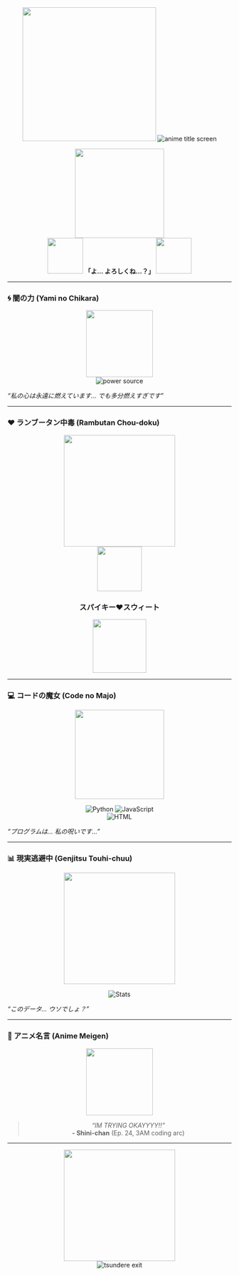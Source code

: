 <!-- 天誅ギャルゲー INTRO -->  
<div align="center">
  <img src="https://media.giphy.com/media/26n6WywJyh39n1pBu/giphy.gif" width="300">  
  <img src="https://readme-typing-svg.demolab.com?font=Noto+Sans+JP&size=40&duration=2800&color=FF2222¢er=true&vCenter=true&width=500&lines=≪──────«*»──────≫;　　　𝓚𝓞𝓝𝓝𝓘𝓒𝓗𝓘𝓦𝓐♡;　　　I’m Shini-chan!%F0%9F%92%95;≪──────«*»──────≫" alt="anime title screen">  
</div>

<!-- Neko Shini appears with sparkles -->  
<p align="center">
  <img src="https://media.giphy.com/media/SSep7zRjN6V8k/giphy.gif" width="200">  
  <br>
  <img src="https://media.giphy.com/media/26Fxy3Iz7KSPbQNk4/giphy.gif" width="80">  
  <strong>「よ… よろしくね…？」</strong>  
  <img src="https://media.giphy.com/media/26Fxy3Iz7KSPbQNk4/giphy.gif" width="80">  
</p>

---

### **🌀 闇の力 (Yami no Chikara)**  
<div align="center">
  <img src="https://media.giphy.com/media/13AN8X7jBImwD6/giphy.gif" width="150">  
  <br>
  <img src="https://readme-typing-svg.demolab.com?font=Press+Start+2P&size=20&duration=2500&color=FF2222&repeat=true&width=500&lines=Powered+by%3A++++Depression+%26+Melon+Soda%E3%83%BB%E3%83%BC%E3%83%BB" alt="power source">  
</div>

*“私の心は永遠に燃えています… でも多分燃えすぎです”*  

---

### **❤️ ランブータン中毒 (Rambutan Chou-doku)**  
<div align="center">
  <img src="https://media.giphy.com/media/xT5LMJmXRGgLwM6f8k/giphy.gif" width="250">  
  <br>
  <img src="https://media.giphy.com/media/l0HlKrQEvXxi1fVP6/giphy.gif" width="100">  
  <h3>スパイキー♥スウィート</h3>  
  <img src="https://media.giphy.com/media/26gsjCZvPoDijJjAI/giphy.gif" width="120">  
</div>

---

### **💻 コードの魔女 (Code no Majo)**  
<div align="center">
  <img src="https://media.giphy.com/media/13FrpeVH09Zrb2/giphy.gif" width="200">  
  <br>
  
  ![Python](https://img.shields.io/badge/-%E2%98%85%E2%98%85%E2%98%85%E2%98%85%E2%98%86_PYTHON_%E2%98%85%E2%98%85%E2%98%85%E2%98%85%E2%98%86-FF2222?style=for-the-badge&logo=python&logoColor=white)
  ![JavaScript](https://img.shields.io/badge/JS-%E7%84%BC%E3%81%8D%E3%81%A4%E3%81%8D%E3%83%BB%E3%83%AC%E3%83%83%E3%83%89-FF2222?style=for-the-badge&logo=javascript&logoColor=yellow)  
  ![HTML](https://img.shields.io/badge/HTML-%E5%90%9B%E3%81%AE%E5%BF%83%E3%81%AB%E3%83%AC%E3%83%83%E3%83%89-FF2222?style=for-the-badge&logo=html5&logoColor=white)  
</div>

*“プログラムは… 私の呪いです…”*  

---

### **📊 現実逃避中 (Genjitsu Touhi-chuu)**  
<div align="center">
  <img src="https://media.giphy.com/media/5wWf7GW1AzV6pF3MaVW/giphy.gif" width="250">  
  <br>
  
  ![Stats](https://github-readme-stats.vercel.app/api?username=YourUsername&show_icons=true&theme=dark&bg_color=00000000&border_color=ff2222&icon_color=ff2222&title_color=ff2222&include_all_commits=true&hide=prs,issues)  
</div>

*“このデータ… ウソでしょ？”*  

---

### **🎌 アニメ名言 (Anime Meigen)**  
<div align="center">
  <img src="https://media.giphy.com/media/26xBwdIuRJiQIqHwA/giphy.gif" width="150">  
  <br>
  
  > *“IM TRYING OKAYYYY!!”*  
  > **- Shini-chan** (Ep. 24, 3AM coding arc)  
</div>

---

<!-- Tsundere ending sequence -->  
<div align="center">
  <img src="https://media.giphy.com/media/3o7TKUZpuo8cZ4n9I4/giphy.gif" width="250">  
  <br>
  <img src="https://readme-typing-svg.demolab.com?font=Noto+Sans+JP&size=20&duration=3000&color=FF2222¢er=true&vCenter=true&width=500&lines=べ…別にあなたのためじゃないんだからねっ！;　　　　　　　　　　　　　　　　　　　　　　　%F0%9F%92%95" alt="tsundere exit">  
</div>
